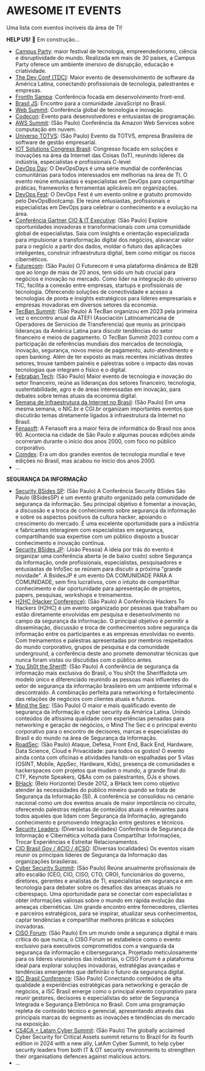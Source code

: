 # AWESOME IT EVENTS

Uma lista com eventos incríveis da área de TI!

**HELP US!** 🚧 Em construção...

- [Campus Party](https://brasil.campus-party.org/): maior festival de tecnologia, empreendedorismo, ciência e disruptividade do mundo. Realizada em mais de 30 países, a Campus Party oferece um ambiente imersivo de disrupção, educação e criatividade.
- [The Dev Conf (TDC)](https://thedevconf.com/tdc/2024/index.html): Maior evento de desenvolvimento de software da América Latina, conectando profissionais de tecnologia, palestrantes e empresas.
- [FrontIn Sampa](https://frontinsampa.com.br/): Conferência focada em desenvolvimento front-end.
- [Brasil JS](https://www.braziljs.org/): Encontro para a comunidade JavaScript no Brasil.
- [Web Summit](https://rio.websummit.com/): Conferência global de tecnologia e inovação.
- [Codecon](https://codecon.dev/): Evento para desenvolvedores e entusiastas de programação.
- [AWS Summit](https://aws.amazon.com/pt/events/summits/sao-paulo/): (São Paulo) Conferência da Amazon Web Services sobre computação em nuvem.
- [Universo TOTVS](https://universo.totvs.com/): (São Paulo) Evento da TOTVS, empresa Brasileira de software de gestão empresarial.
- [IOT Solutions Congress Brasil](https://iotscongressbrasil.com.br/): Congresso focado em soluções e inovações na área da Internet das Coisas (IoT), reunindo líderes da indústria, especialistas e profissionais C-level
- [DevOps Day](https://devopsdays.org/events/2024-brasilia/welcome/): O DevOpsDays é uma série mundial de conferências comunitárias para todos interessados em melhorias na área de TI. O evento reúne entusiastas e especialistas em DevOps para compartilhar práticas, frameworks e ferramentas aplicáveis em organizações.
- [DevOps Fest](https://conteudo.devopsbootcamp.net/devopsfest2024): O DevOps Fest é um evento online e gratuito promovido pelo DevOpsBootcamp. Ele reúne entusiastas, profissionais e especialistas em DevOps para celebrar o conhecimento e a evolução na área.
- [Conferência Gartner CIO & IT Executive](https://www.gartner.com/pt-br/conferences/la/cio-brazil): (São Paulo) Explore oportunidades inovadoras e transformacionais com uma comunidade global de especialistas. Saia com insights e orientação especializada para impulsionar a transformação digital dos negócios, alavancar valor para o negócio a partir dos dados, moldar o futuro das aplicações inteligentes, construir infraestrutura digital, bem como mitigar os riscos cibernéticos.
- [Futurecom](https://www.futurecom.com.br/pt/home.html): (São Paulo) O Futurecom é uma plataforma dinâmica de B2B que ao longo de mais de 20 anos, tem sido um hub crucial para negócios e inovação no mercado. Como líder na integração do universo TIC, facilita a conexão entre empresas, startups e profissionais de tecnologia. Oferecendo soluções de conectividade e acesso a tecnologias de ponta e insights estratégicos para líderes empresariais e empresas inovadoras em diversos setores da economia.
- [TecBan Summit](https://tecban.com.br/summit/): (São Paulo) A TecBan organizou em 2023 pela primeira vez o encontro anual da ATEFI (Asociación Latinoamericana de Operadores de Servicios de Transferencia) que reuniu as principais lideranças da América Latina para discutir tendências do setor financeiro e meios de pagamento. O TecBan Summit 2023 contou com a participação de referências mundiais dos mercados de tecnologia, inovação, segurança, novos meios de pagamento, auto-atendimento e open banking. Além de ter exposto as mais recentes iniciativas destes setores, trouxe também painéis e palestras sobre o impacto das novas tecnologias que integram o físico e o digital.
- [Febraban Tech](https://febrabantech.febraban.org.br/home): (São Paulo) Maior evento de tecnologia e inovação do setor financeiro, reúne as lideranças dos setores financeiro, tecnologia, sustentabilidade, agro e de áreas interessadas em inovação, para debates sobre temas atuais da economia digital.
- [Semana de Infraestrutura da Internet no Brasil](https://nic.br/semanainfrabr/): (São Paulo) Em uma mesma semana, o NIC.br e CGI.br organizam importantes eventos que discutirão temas diretamente ligados à infraestrutura da Internet no Brasil.
- [Fenasoft](https://pt.wikipedia.org/wiki/Fenasoft): A Fenasoft era a maior feira de informática do Brasil nos anos 90. Acontecia na cidade de São Paulo e algumas poucas edições ainda ocorreram durante o início dos anos 2000, com foco no público corporativo.
- [Comdex](https://en.wikipedia.org/wiki/COMDEX): Era um dos grandes eventos de tecnologia mundial e teve edições no Brasil, mas acabou no início dos anos 2000.
- ...
  
**SEGURANÇA DA INFORMAÇÃO**
- [Security BSides SP](https://securitybsides.com.br/): (São Paulo) A Conferência Security BSides São Paulo (BSidesSP) é um evento gratuito organizado pela comunidade de segurança da informação. Seu principal objetivo é fomentar a inovação, a discussão e a troca de conhecimento sobre segurança da informação e sobre os aspectos positivos da cultura hacker, apoiando o crescimento do mercado. É uma excelente oportunidade para a indústria e fabricantes interagirem com especialistas em segurança, compartilhando sua expertise com um público disposto a buscar conhecimento e inovação contínua.
- [Security BSides JP](https://www.bsidesjp.com.br/): (João Pessoa) A ideia por trás do evento é organizar uma conferência aberta (e de baixo custo) sobre Segurança da Informação, onde profissionais, especialistas, pesquisadores e entusiastas de InfoSec se reúnem para discutir a próxima "grande novidade". A BsidesJP é um evento DA COMUNIDADE PARA A COMUNIDADE, sem fins lucrativos, com o intuito de compartilhar conhecimento e dar oportunidade para apresentação de projetos, papers, pesquisas, workshops e treinamentos.
- [H2HC (Hacker Conference)](https://www.h2hc.com.br/): (São Paulo) A Conferência Hackers To Hackers (H2HC) é um evento organizado por pessoas que trabalham ou estão diretamente envolvidas em pesquisa e desenvolvimento no campo da segurança da informação. O principal objetivo é permitir a disseminação, discussão e troca de conhecimentos sobre segurança da informação entre os participantes e as empresas envolvidas no evento. Com treinamentos e palestras apresentadas por membros respeitados do mundo corporativo, grupos de pesquisa e da comunidade underground, a conferência deste ano promete demonstrar técnicas que nunca foram vistas ou discutidas com o público antes. 
- [You Sh0t the Sheriff](https://www.ysts.org/): (São Paulo) A conferência de segurança da informação mais exclusiva do Brasil, o You sh0t the Sheriffadota um modelo único e diferenciado reunindo as pessoas mais influentes do setor de segurança da informação brasileiro em um ambiente informal e descontraído. A combinação perfeita para networking e fortalecimento das relações de negócios com clientes atuais e futuros.
- [Mind the Sec](https://www.mindthesec.com.br/): (São Paulo) O maior e mais qualificado evento de segurança da informação e cyber security da América Latina. Unindo conteúdos de altíssima qualidade com experiências pensadas para networking e geração de negócios, o Mind The Sec é o principal evento corporativo para o encontro de decisores, marcas e especialistas do Brasil e do mundo na área de Segurança da Informação.
- [RoadSec](https://www.roadsec.com.br/): (São Paulo) Ataque, Defesa, Front End, Back End, Hardware, Data Science, Cloud e Privacidade: para todos os gostos! O evento ainda conta com oficinas e atividades hands-on espalhadas por 5 vilas (OSINT, Mobile, AppSec, Hardware, Kids), presença de comunidades e hackerspaces com projetos que mudam o mundo, a grande final do CTF, Keynote Speakers, Q&As com os palestrantes, DJs e shows.
- [BHack](https://www.bhack.com.br/): (Belo Horizonte) Desde 2012, a BHack tem como objetivo atender às necessidades do público mineiro quando se trata de Segurança da Informação (SI). A conferência se consolidou no cenário nacional como um dos eventos anuais de maior importância no circuito, oferecendo palestras repletas de conteúdos atuais e relevantes para todos aqueles que lidam com Segurança da Informação, agregando conhecimento e promovendo integração entre gestores e técnicos.
- [Security Leaders](https://securityleadersnacional.com.br/): (Diversas localidades) Conferência de Segurança da Informação e Cibernética voltada para Compartilhar Informações, Trocar Experiências e Estreitar Relacionamentos.
- [CIO Brasil Gov / 4CIO / 4CSO](https://www.it4cio.com/eventos/list/): (Diversas localidades) Os eventos visam reunir os principais líderes de Segurança da Informação das organizações brasileiras.
- [Cyber Security Summit](https://www.cybersecuritysummit.com.br/): (São Paulo) Reúne anualmente profissionais de alto escalão (CEO, CIO, CISO, CTO, CRO), funcionários do governo, diretores, gerentes e analistas de TI, especialistas em segurança e em tecnologia para debater sobre os desafios das ameaças atuais no ciberespaço. Uma oportunidade para se conectar com especialistas e obter informações valiosas sobre o mundo em rápida evolução das ameaças cibernéticas. Um grande encontro entre fornecedores, clientes e parceiros estratégicos, para se inspirar, atualizar seus conhecimentos, captar tendências e compartilhar melhores práticas e soluções inovadoras.
- [CISO Forum](https://cisoforum.com.br/): (São Paulo) Em um mundo onde a segurança digital é mais crítica do que nunca, o CISO Forum se estabelece como o evento exclusivo para executivos comprometidos com a vanguarda da segurança da informação e cibersegurança. Projetado meticulosamente para os líderes visionários das indústrias, o CISO Forum é a plataforma ideal para explorar soluções inovadoras, estratégias avançadas e tendências emergentes que definirão o futuro da segurança digital.
- [ISC Brasil Conference](https://www.iscbrasil.com.br/): (São Paulo) Conectando conteúdos de alta qualidade a experiências estratégicas para networking e geração de negócios, a ISC Brasil emerge como o principal evento corporativo para reunir gestores, decisores e especialistas do setor de Segurança Integrada e Segurança Eletrônica no Brasil. Com uma programação repleta de conteúdo técnico e gerencial, apresentando através das principais marcas do segmento as inovações e tendências do mercado na exposição.
- [CS4CA + Latam Cyber Summit](https://latam.cs4ca.com/): (São Paulo) The globally acclaimed Cyber Security for Critical Assets summit returns to Brazil for its fourth edition in 2024 with a new ally, LatAm Cyber Summit, to help cyber security leaders from both IT & OT security environments to strengthen their organisations defences against malicious actors. 
- ...
